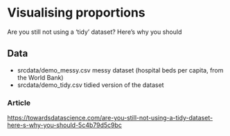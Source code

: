 # Visualising proportions
Are you still not using a ‘tidy’ dataset? Here’s why you should

## Data
- srcdata/demo_messy.csv messy dataset (hospital beds per capita, from the World Bank)
- srcdata/demo_tidy.csv tidied version of the dataset 

### Article
https://towardsdatascience.com/are-you-still-not-using-a-tidy-dataset-here-s-why-you-should-5c4b79d5c9bc